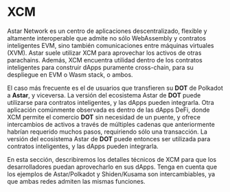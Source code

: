 # XCM

Astar Network es un centro de aplicaciones descentralizado, flexible y altamente interoperable que admite no sólo WebAssembly y contratos inteligentes EVM, sino también comunicaciones entre máquinas virtuales (XVM).
Astar suele utilizar XCM para aprovechar los activos de otras parachains. Además, XCM encuentra utilidad dentro de los contratos inteligentes para construir dApps puramente cross-chain, para su despliegue en EVM o Wasm stack, o ambos.

El caso más frecuente es el de usuarios que transfieren su **DOT** de Polkadot a **Astar**, y viceversa. La versión del ecosistema Astar de **DOT** puede utilizarse para contratos inteligentes, y las dApps pueden integrarla. Otra aplicación comúnmente observada es dentro de las dApps DeFi, donde XCM permite el comercio **DOT** sin necesidad de un puente, y ofrece intercambios de activos a través de múltiples cadenas que anteriormente habrían requerido muchos pasos, requiriendo sólo una transacción. La versión del ecosistema Astar de **DOT** puede entonces ser utilizada para contratos inteligentes, y las dApps pueden integrarla.

En esta sección, describiremos los detalles técnicos de XCM para que los desarrolladores puedan aprovecharlo en sus dApps. Tenga en cuenta que los ejemplos de Astar/Polkadot y Shiden/Kusama son intercambiables, ya que ambas redes admiten las mismas funciones.

<br/>


